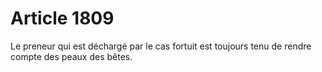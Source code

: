 # Article 1809

Le preneur qui est déchargé par le cas fortuit est toujours tenu de rendre compte des peaux des bêtes.